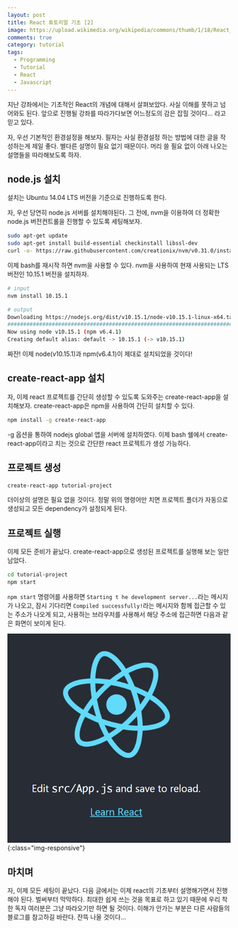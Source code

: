 ```yaml
---
layout: post
title: React 튜토리얼 기초 [2]
image: https://upload.wikimedia.org/wikipedia/commons/thumb/1/18/React_Native_Logo.png/800px-React_Native_Logo.png
comments: true
category: tutorial
tags:
  - Programming
  - Tutorial
  - React
  - Javascript
---
```


지난 강좌에서는 기초적인 React의 개념에 대해서 살펴보았다. 사실 이해를 못하고 넘어와도 된다. 앞으로 진행될 강좌를 따라가다보면 어느정도의 감은 잡힐 것이다... 라고 믿고 있다.

자, 우선 기본적인 환경설정을 해보자. 필자는 사실 환경설정 하는 방법에 대한 글을 작성하는게 제일 좋다. 별다른 설명이 필요 없기 때문이다. 머리 쓸 필요 없이 아래 나오는 설명들을 따라해보도록 하자.

## node.js 설치

설치는 Ubuntu 14.04 LTS 버전을 기준으로 진행하도록 한다.

자, 우선 당연히 node.js 서버를 설치해야된다. 그 전에, nvm을 이용하여 더 정확한 node.js 버전컨트롤을 진행할 수 있도록 세팅해보자.
~~~bash
sudo apt-get update
sudo apt-get install build-essential checkinstall libssl-dev
curl -o- https://raw.githubusercontent.com/creationix/nvm/v0.31.0/install.sh | bash
~~~

이제 bash를 재시작 하면 nvm을 사용할 수 있다. nvm을 사용하여 현재 사용되는 LTS 버전인 10.15.1 버전을 설치하자.

~~~bash
# input
nvm install 10.15.1
~~~

~~~bash
# output
Downloading https://nodejs.org/dist/v10.15.1/node-v10.15.1-linux-x64.tar.xz...
######################################################################## 100.0%
Now using node v10.15.1 (npm v6.4.1)
Creating default alias: default -> 10.15.1 (-> v10.15.1)
~~~

짜잔! 이제 node(v10.15.1)과 npm(v6.4.1)이 제대로 설치되었을 것이다!


## create-react-app 설치

자, 이제 react 프로젝트를 간단히 생성할 수 있도록 도와주는 create-react-app을 설치해보자. create-react-app은 npm을 사용하여 간단히 설치할 수 있다.

~~~bash
npm install -g create-react-app
~~~

-g 옵션을 통하여 nodejs global 앱을 서버에 설치하였다. 이제 bash 쉘에서 create-react-app이라고 치는 것으로 간단한 react 프로젝트가 생성 가능하다.


## 프로젝트 생성

~~~bash
create-react-app tutorial-project
~~~

더이상의 설명은 필요 없을 것이다. 정말 위의 명령어만 치면 프로젝트 폴더가 자동으로 생성되고 모든 dependency가 설정되게 된다.


## 프로젝트 실행

이제 모든 준비가 끝났다. create-react-app으로 생성된 프로젝트를 실행해 보는 일만 남았다.

~~~bash
cd tutorial-project
npm start
~~~

`npm start` 명령어를 사용하면 `Starting t he development server...`라는 메시지가 나오고, 잠시 기다리면 `Compiled successfully!`라는 메시지와 함께 접근할 수 있는 주소가 나오게 되고, 사용하는 브라우저를 사용해서 해당 주소에 접근하면 다음과 같은 화면이 보이게 된다.

![create_react_app_initial_page](/assets/img/create_react_app_initial_page.PNG){:class="img-responsive"}

## 마치며

자, 이제 모든 세팅이 끝났다. 다음 글에서는 이제 react의 기초부터 설명해가면서 진행해야 된다. 벌써부터 막막하다. 최대한 쉽게 쓰는 것을 목표로 하고 있기 때문에 우리 착한 독자 여러분은 그냥 따라오기만 하면 될 것이다. 이해가 안가는 부분은 다른 사람들의 블로그를 참고하길 바란다. 잔뜩 나올 것이다...


